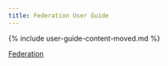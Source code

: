 ```yaml
---
title: Federation User Guide
---
```


{% include user-guide-content-moved.md %}

[Federation](/docs/concepts/cluster-administration/federation/)
